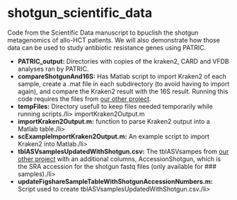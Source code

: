 # shotgun_scientific_data
 Code from the Scientific Data manuscript to bpuclish the shotgun metagenomics of allo-HCT patients. We will also demonstrate how those data can be used to study antibiotic resistance genes using PATRIC.
<ul>
  <li><b>PATRIC_output:</b> Directories with copies of the kraken2, CARD and VFDB analyses ran by PATRIC.</li>
  <li><b>compareShotgunAnd16S:</b> Has Matlab script to import Kraken2 of each sample, create a .mat file in each subdirectory (to avoid having to import again), and compare the Kraken2 result with the 16S result. Running this code requires the files from <a href="https://github.com/liaochen1988/MSKCC_Microbiome_SD2021_Scripts">our other project</a>.</li>
  <li><b>tempFiles:</b> Directory usefull to keep files needed temporarily while running scripts./li>
   importKraken2Output.m
  <li><b>importKraken2Output.m:</b> function to parse Kraken2 output into a Matlab table./li>
  <li><b>scExampleImportKraken2Output.m:</b> An example script to import Kraken2 into Matlab./li>
  <li><b>tblASVsamplesUpdatedWithShotgun.csv:</b> The tblASVsampes from <a href="https://github.com/liaochen1988/MSKCC_Microbiome_SD2021_Scripts">our other project</a> with an additional columns, AccessionShotgun, which is the SRA accession for the shotgun fastq files (only available for ### samples)./li>
   <li><b>updateFigshareSampleTableWithShotgunAccessionNumbers.m:</b> Script used to create tblASVsamplesUpdatedWithShotgun.csv./li>
</ul>
